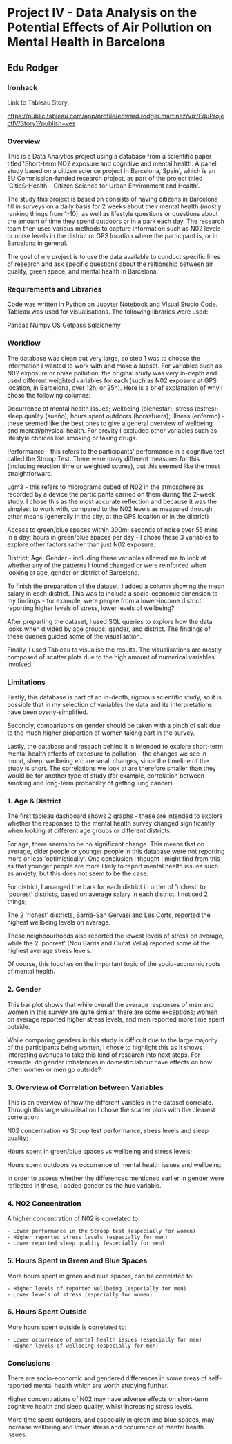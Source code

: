 # Project IV - Data Analysis on the Potential Effects of Air Pollution on Mental Health in Barcelona #

## Edu Rodger ##

### Ironhack ###

Link to Tableau Story: 

https://public.tableau.com/app/profile/edward.rodger.martinez/viz/EduProjectIV/Story1?publish=yes

### Overview ###

This is a Data Analytics project using a database from a scientific paper titled 'Short-term NO2 exposure and cognitive and mental health: A panel study based on a citizen science project in Barcelona, Spain', which is an EU Commission-funded research project, as part of the project titled 'CitieS-Health – Citizen Science for Urban Environment and Health'. 

The study this project is based on consists of having citizens in Barcelona fill in surveys on a daily basis for 2 weeks about their mental health (mostly ranking things from 1-10), as well as lifestyle questions or questions about the amount of time they spend outdoors or in a park each day. The research team then uses various methods to capture information such as N02 levels or noise levels in the district or GPS location where the participant is, or in Barcelona in general. 

The goal of my project is to use the data available to conduct specific lines of research and ask specific questions about the reltionship between air quality, green space, and mental health in Barcelona.

### Requirements and Libraries ###

Code was written in Python on Jupyter Notebook and Visual Studio Code. Tableau was used for visualisations. The following libraries were used:

Pandas
Numpy
OS 
Getpass
Sqlalchemy

### Workflow ###

The database was clean but very large, so step 1 was to choose the information I wanted to work with and make a subset. For variables such as N02 exposure or noise pollution, the original study was very in-depth and used different weighted variables for each (such as N02 exposure at GPS location, in Barcelona, over 12h, or 25h). Here is a brief explanation of why I chose the following columns: 

Occurrence of mental health issues; wellbeing (bienestar); stress (estres); sleep quality (sueño); hours spent outdoors (horasfuera); illness (enfermo) - these seemed like the best ones to give a general overview of wellbeing and mental/physical health. For brevity I excluded other variables such as lifestyle choices like smoking or taking drugs.

Performance - this refers to the participants' performance in a cognitive test called the Stroop Test. There were many different measures for this (including reaction time or weighted scores), but this seemed like the most straightforward. 

μgm3 - this refers to micrograms cubed of N02 in the atmosphere as recorded by a device the participants carried on them during the 2-week study. I chose this as the most accurate reflection and because it was the simplest to work with, compared to the N02 levels as measured through other means (generally in the city, at the GPS location or in the district)

Access to green/blue spaces within 300m; seconds of noise over 55 mins in a day; hours in green/blue spaces per day - I chose these 3 variables to explore other factors rather than just N02 exposure. 

District; Age; Gender - including these variables allowed me to look at whether any of the patterns I found changed or were reinforced when looking at age, gender or district of Barcelona. 

To finish the preparation of the dataset, I added a column showing the mean salary in each district. This was to include a socio-economic dimension to my findings - for example, were people from a lower-income district reporting higher levels of stress, lower levels of wellbeing?

After preparting the dataset, I used SQL queries to explore how the data looks when divided by age groups, gender, and district. The findings of these queries guided some of the visualisation. 

Finally, I used Tableau to visualise the results. The visualisations are mostly composed of scatter plots due to the high amount of numerical variables involved.

### Limitations ###

Firstly, this database is part of an in-depth, rigorous scientific study, so it is possible that in my selection of variables the data and its interpretations have been overly-simplified. 

Secondly, comparisons on gender should be taken with a pinch of salt due to the much higher proportion of women taking part in the survey. 

Lastly, the database and reseach behind it is intended to explore short-term mental health effects of exposure to pollution - the changes we see in mood, sleep, wellbeing etc are small changes, since the timeline of the study is short. The correlations we look at are therefore smaller than they would be for another type of study (for example, correlation between smoking and long-term probability of getting lung cancer). 

### 1. Age & District ###

The first tableau dashboard shows 2 graphs - these are intended to explore whether the responses to the mental health survey changed significantly when looking at different age groups or different districts. 

For age, there seems to be no significant change. This means that on average, older people or younger people in this database were not reporting more or less 'optimistically'. One conclusion I thought I might find from this as that younger people are more likely to report mental health issues such as anxiety, but this does not seem to be the case. 

For district, I arranged the bars for each district in order of 'richest' to 'poorest' districts, based on average salary in each district. I noticed 2 things; 

The 2 'richest' districts, Sarriá-San Gervasi and Les Corts, reported the highest wellbeing levels on average.

These neighbourhoods also reported the lowest levels of stress on average, while the 2 'poorest' (Nou Barris and Ciutat Vella) reported some of the highest average stress levels.

Of course, this touches on the important topic of the socio-economic roots of mental health. 

### 2. Gender ###

This bar plot shows that while overall the average responses of men and women in this survey are quite similar, there are some exceptions; women on average reported higher stress levels, and men reported more time spent outside. 

While comparing genders in this study is difficult due to the large majority of the participants being women, I chose to highlight this as it shows interesting avenues to take this kind of research into next steps. For example, do gender imbalances in domestic labour have effects on how often women or men go outside?

### 3. Overview of Correlation between Variables ###

This is an overview of how the different varibles in the dataset correlate. Through this large visualisation I chose the scatter plots with the clearest correlation:

N02 concentration vs Stroop test performance, stress levels and sleep quality; 

Hours spent in green/blue spaces vs wellbeing and stress levels;

Hours spent outdoors vs occurrence of mental health issues and wellbeing.

In order to assess whether the differences mentioned earlier in gender were reflected in these, I added gender as the hue variable.

### 4. N02 Concentration ###

A higher concentration of N02 is correlated to: 

    - Lower performance in the Stroop test (especially for women)
    - Higher reported stress levels (especially for men)
    - Lower reported sleep quality (especially for men)

### 5. Hours Spent in Green and Blue Spaces ###

More hours spent in green and blue spaces, can be correlated to: 

    - Higher levels of reported wellbeing (especially for men)
    - Lower levels of stress (especially for women)

### 6. Hours Spent Outside ###

More hours spent outside is correlated to: 

    - Lower occurrence of mental health issues (especially for men)
    - Higher levels of wellbeing (especially for men)

### Conclusions ###

There are socio-economic and gendered differences in some areas of self-reported mental health which are worth studying further. 

Higher concentrations of N02 may have adverse effects on short-term cognitive health and sleep quality, whilst increasing stress levels. 

More time spent outdoors, and especially in green and blue spaces, may increase wellbeing and lower stress and occurrence of mental health issues. 